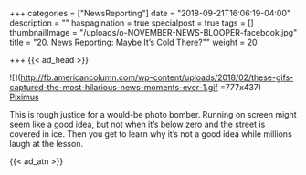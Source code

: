+++
categories = ["NewsReporting"]
date = "2018-09-21T16:06:19-04:00"
description = ""
haspagination = true
specialpost = true
tags = []
thumbnailImage = "/uploads/o-NOVEMBER-NEWS-BLOOPER-facebook.jpg"
title = "20. News Reporting: Maybe It’s Cold There?""
weight = 20

+++
{{< ad_head >}}

![](http://fb.americancolumn.com/wp-content/uploads/2018/02/these-gifs-captured-the-most-hilarious-news-moments-ever-1.gif =777x437)  
[Piximus](https://piximus.net/others/these-gifs-captured-the-most-hilarious-news-moments-ever)  

This is rough justice for a would-be photo bomber. Running on screen might seem like a good idea, but not when it’s below zero and the street is covered in ice. Then you get to learn why it’s not a good idea while millions laugh at the lesson.

{{< ad_atn >}}
